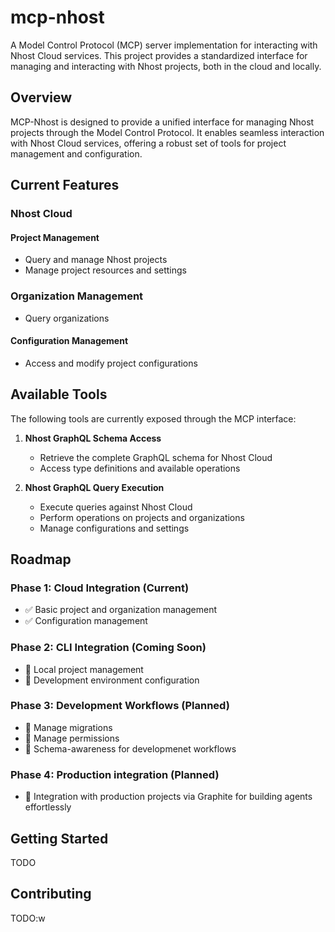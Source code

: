 # mcp-nhost

A Model Control Protocol (MCP) server implementation for interacting with Nhost Cloud services. This project provides a standardized interface for managing and interacting with Nhost projects, both in the cloud and locally.

## Overview

MCP-Nhost is designed to provide a unified interface for managing Nhost projects through the Model Control Protocol. It enables seamless interaction with Nhost Cloud services, offering a robust set of tools for project management and configuration.

## Current Features

### Nhost Cloud

#### Project Management
- Query and manage Nhost projects
- Manage project resources and settings

### Organization Management
- Query organizations

#### Configuration Management
- Access and modify project configurations

## Available Tools

The following tools are currently exposed through the MCP interface:

1. **Nhost GraphQL Schema Access**
   - Retrieve the complete GraphQL schema for Nhost Cloud
   - Access type definitions and available operations

2. **Nhost GraphQL Query Execution**
   - Execute queries against Nhost Cloud
   - Perform operations on projects and organizations
   - Manage configurations and settings

## Roadmap

### Phase 1: Cloud Integration (Current)
- ✅ Basic project and organization management
- ✅ Configuration management

### Phase 2: CLI Integration (Coming Soon)
- 🔄 Local project management
- 🔄 Development environment configuration

### Phase 3: Development Workflows (Planned)
- 🔄 Manage migrations
- 🔄 Manage permissions
- 🔄 Schema-awareness for developmenet workflows

### Phase 4: Production integration (Planned)
- 🔄 Integration with production projects via Graphite for building agents effortlessly

## Getting Started

TODO

## Contributing

TODO:w
